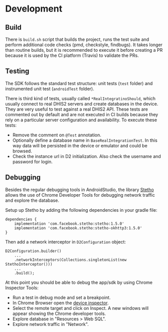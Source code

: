 # Development

<!--DHIS2-SECTION-ID:development-->

## Build

There is `build.sh` script that builds the project, runs the test suite and perform additional code checks (pmd, checkstyle, findbugs). It takes longer than routine builds, but it is recommended to execute it before creating a PR because it is used by the CI platform (Travis) to validate the PRs.

## Testing

The SDK follows the standard test structure: unit tests (`test` folder) and instrumented unit test (`androidTest` folder).

There is third kind of tests, usually called `*RealIntegratinoShould`, which usually connect to real DHIS2 servers and create databases in the device. They are very useful to test against a real DHIS2 API. These tests are commented out by default and are not executed in CI builds because they rely on a particular server configuration and availability. To execute these tests:

- Remove the comment on `@Test` annotation.
- Optionally define a database name in `BaseRealIntegrationTest`. In this way data will be persisted in the device or emulator and could be browsed.
- Check the instance url in D2 initialization. Also check the username and password for login.

## Debugging

Besides the regular debugging tools in AndroidStudio, the library [Stetho](http://facebook.github.io/stetho/) allows the use of Chrome Developer Tools for debugging network traffic and explore the database.

Setup up Stetho by adding the following dependencies in your gradle file:

```
dependencies {
    implementation 'com.facebook.stetho:stetho:1.5.0'
    implementation 'com.facebook.stetho:stetho-okhttp3:1.5.0'
}
```

Then add a network interceptor in `D2Configuration` object:

```
D2Configuration.builder()
    ...
    .networkInterceptors(Collections.singletonList(new StethoInterceptor()))
    ...
    .build();
```

At this point you should be able to debug the app/sdk by using Chrome Inspector Tools:

- Run a test in debug mode and set a breakpoint.
- In Chrome Browser open the [device inspector](chrome://inspect/devices#devices).
- Select the remote target and click on Inspect. A new windows will appear showing the Chrome developer tools.
- Explore database in "Resources > Web SQL".
- Explore network traffic in "Network".
